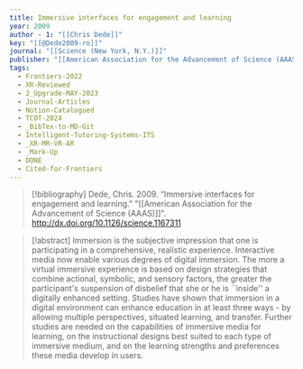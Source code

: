 ```yaml
---
title: Immersive interfaces for engagement and learning
year: 2009
author - 1: "[[Chris Dede]]"
key: "[[@Dede2009-ro]]"
journal: "[[Science (New York, N.Y.)]]"
publisher: "[[American Association for the Advancement of Science (AAAS)]]"
tags:
  - Frontiers-2022
  - XR-Reviewed
  - 2_Upgrade-MAY-2023
  - Journal-Articles
  - Notion-Catalogued
  - TCOT-2024
  - _BibTex-to-MD-Git
  - Intelligent-Tutoring-Systems-ITS
  - _XR-MR-VR-AR
  - _Mark-Up
  - DONE
  - Cited-for-Frontiers
---
```


> [!bibliography]
> Dede, Chris. 2009. “Immersive interfaces for engagement and learning.” "[[American Association for the Advancement of Science (AAAS)]]". http://dx.doi.org/10.1126/science.1167311

> [!abstract]
> Immersion is the subjective impression that one is participating in a comprehensive, realistic experience. Interactive media now enable various degrees of digital immersion. The more a virtual immersive experience is based on design strategies that combine actional, symbolic, and sensory factors, the greater the participant's suspension of disbelief that she or he is ``inside'' a digitally enhanced setting. Studies have shown that immersion in a digital environment can enhance education in at least three ways -  by allowing multiple perspectives, situated learning, and transfer. Further studies are needed on the capabilities of immersive media for learning, on the instructional designs best suited to each type of immersive medium, and on the learning strengths and preferences these media develop in users.